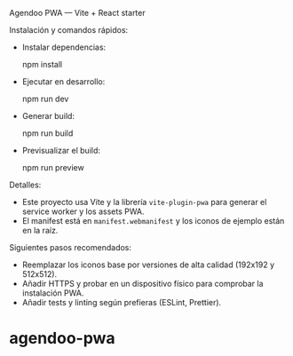 Agendoo PWA — Vite + React starter

Instalación y comandos rápidos:

- Instalar dependencias:

  npm install

- Ejecutar en desarrollo:

  npm run dev

- Generar build:

  npm run build

- Previsualizar el build:

  npm run preview

Detalles:

- Este proyecto usa Vite y la librería `vite-plugin-pwa` para generar el service worker y los assets PWA.
- El manifest está en `manifest.webmanifest` y los iconos de ejemplo están en la raíz.

Siguientes pasos recomendados:

- Reemplazar los iconos base por versiones de alta calidad (192x192 y 512x512).
- Añadir HTTPS y probar en un dispositivo físico para comprobar la instalación PWA.
- Añadir tests y linting según prefieras (ESLint, Prettier).
# agendoo-pwa
